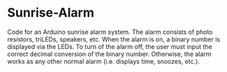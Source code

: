 Sunrise-Alarm
=============

Code for an Arduino sunrise alarm system. The alarm consists of photo resistors, triLEDs, speakers, etc. When the alarm is on, a binary number is displayed via the LEDs. To turn of the alarm off, the user must input the correct decimal conversion of the binary number. Otherwise, the alarm works as any other normal alarm (i.e. displays time, snoozes, etc.). 
